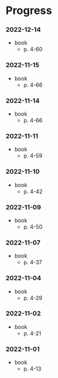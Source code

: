 # Progress

### 2022-12-14
- book
  - p. 4-60

### 2022-11-15
- book
  - p. 4-66

### 2022-11-14
- book
  - p. 4-66

### 2022-11-11
- book
  - p. 4-59

### 2022-11-10
- book
  - p. 4-42

### 2022-11-09
- book
  - p. 4-50

### 2022-11-07
- book
  - p. 4-37

### 2022-11-04
- book
  - p. 4-29

### 2022-11-02
- book
  - p. 4-21

### 2022-11-01
- book
  - p. 4-13

